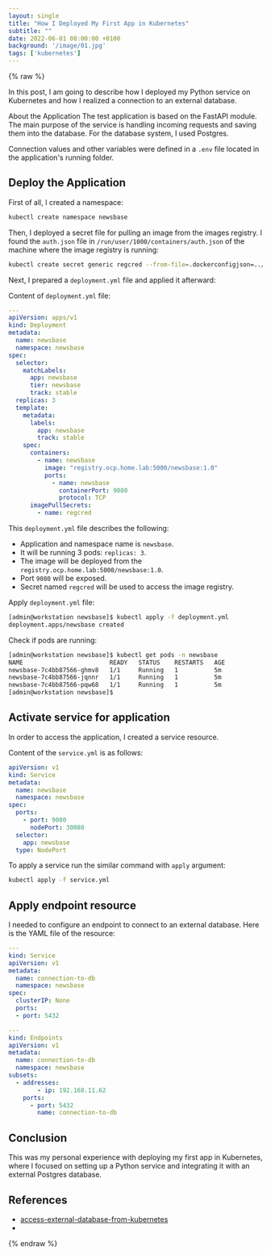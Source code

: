 ```yaml
---
layout: single
title: "How I Deployed My First App in Kubernetes"
subtitle: ""
date: 2022-06-01 08:00:00 +0100
background: '/image/01.jpg'
tags: ['kubernetes']
---
```


{% raw %}

In this post, I am going to describe how I deployed my Python service on Kubernetes and how I realized a connection to an external database.

About the Application
The test application is based on the FastAPI module. The main purpose of the service is handling incoming requests and saving them into the database. For the database system, I used Postgres.

Connection values and other variables were defined in a ``.env`` file located in the application's running folder.


## Deploy the Application

First of all, I created a namespace:

````bash
kubectl create namespace newsbase
````

Then, I deployed a secret file for pulling an image from the images registry. I found the ``auth.json`` file in ``/run/user/1000/containers/auth.json`` of the machine where the image registry is running:

````bash
kubectl create secret generic regcred --from-file=.dockerconfigjson=../auth.json --type=kubernetes.io/dockerconfigjson -n newsbase
````

Next, I prepared a ``deployment.yml`` file and applied it afterward:

Content of ``deployment.yml`` file:

````yaml
---
apiVersion: apps/v1
kind: Deployment
metadata:
  name: newsbase
  namespace: newsbase
spec:
  selector:
    matchLabels:
      app: newsbase
      tier: newsbase
      track: stable
  replicas: 3
  template:
    metadata:
      labels:
        app: newsbase
        track: stable
    spec:
      containers:
        - name: newsbase
          image: "registry.ocp.home.lab:5000/newsbase:1.0"
          ports:
            - name: newsbase
              containerPort: 9080
              protocol: TCP
      imagePullSecrets:
        - name: regcred
````

This ``deployment.yml`` file describes the following:
* Application and namespace name is ``newsbase``.
* It will be running 3 pods: ``replicas: 3``.
* The image will be deployed from the ``registry.ocp.home.lab:5000/newsbase:1.0``.
* Port ``9080`` will be exposed.
* Secret named ``regcred`` will be used to access the image registry.

Apply ``deployment.yml`` file:

````bash
[admin@workstation newsbase]$ kubectl apply -f deployment.yml 
deployment.apps/newsbase created
````

Check if pods are running:

````bash
[admin@workstation newsbase]$ kubectl get pods -n newsbase
NAME                        READY   STATUS    RESTARTS   AGE
newsbase-7c4bb87566-ghmv8   1/1     Running   1          5m
newsbase-7c4bb87566-jqnnr   1/1     Running   1          5m
newsbase-7c4bb87566-pqw68   1/1     Running   1          5m
[admin@workstation newsbase]$ 
````

## Activate service for application

In order to access the application, I created a service resource.

Content of the ``service.yml`` is as follows:

````yaml
apiVersion: v1
kind: Service
metadata:
  name: newsbase
  namespace: newsbase
spec:
  ports:
    - port: 9080
      nodePort: 30080
  selector:
    app: newsbase
  type: NodePort

````

To apply a service run the similar command with ``apply`` argument:

````bash
kubectl apply -f service.yml
````

## Apply endpoint resource

I needed to configure an endpoint to connect to an external database. Here is the YAML file of the resource:

````yaml
---
kind: Service
apiVersion: v1
metadata:
  name: connection-to-db
  namespace: newsbase
spec:
  clusterIP: None
  ports:
  - port: 5432

---
kind: Endpoints
apiVersion: v1
metadata:
  name: connection-to-db
  namespace: newsbase
subsets:
  - addresses:
        - ip: 192.168.11.62
    ports:
      - port: 5432
        name: connection-to-db
````

## Conclusion
This was my personal experience with deploying my first app in Kubernetes, where I focused on setting up a Python service and integrating it with an external Postgres database.


## References
- [access-external-database-from-kubernetes](https://stackoverflow.com/questions/63344920/access-external-database-from-kubernetes)
- 

{% endraw %}
